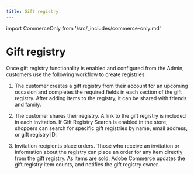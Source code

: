 ```yaml
---
title: Gift registry
---
```


import CommerceOnly from '/src/_includes/commerce-only.md'

<CommerceOnly />

# Gift registry

Once gift registry functionality is enabled and configured from the Admin, customers use the following workflow to create registries:

1. The customer creates a gift registry from their account for an upcoming occasion and completes the required fields in each section of the gift registry. After adding items to the registry, it can be shared with friends and family.

1. The customer shares their registry. A link to the gift registry is included in each invitation. If Gift Registry Search is enabled in the store, shoppers can search for specific gift registries by name, email address, or gift registry ID.

1. Invitation recipients place orders. Those who receive an invitation or information about the registry can place an order for any item directly from the gift registry. As items are sold, Adobe Commerce updates the gift registry item counts, and notifies the gift registry owner.
